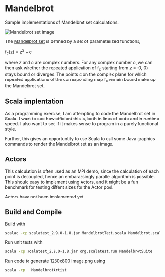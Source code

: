 Mandelbrot
==========

Sample implementations of Mandelbrot set calculations.

![Mandelbrot set image][image]

The [Mandelbrot set][1] is defined by a set of parameterized functions,

f<sub>c</sub>(z) = z<sup>2</sup> + c

where *z* and *c* are complex numbers. For any complex number *c*, we can then
ask whether the repeated application of f<sub>c</sub> starting from *z* = (0, 0) 
stays bound or diverges. The points *c* on the complex plane for which repeated
applications of the corresponding map f<sub>c</sub> remain bound make up the
Mandelbrot set.

Scala implentation
------------------

As a programming exercise, I am attempting to code the Mandelbrot set in Scala.
I want to see how efficient this is, both in lines of code and in runtime speed.
I also want to see if it makes sense to program in a purely functional style.

Further, this gives an opportuntity to use Scala to call some Java graphics
commands to render the Mandelbrot set as an image.

Actors
------

This calculation is often used as an MPI demo, since the calculation of each
point is decoupled, hence an embarassingly parallel algorithm is possible.
This should easy to implement using Actors, and it might be a fun benchmark
for testing diffent sizes for the Actor pool.

Actors have not been implemented yet.

Build and Compile
-----------------

Build with 
```bash
scalac -cp scalatest_2.9.0-1.8.jar MandelbrotTest.scala Mandelbrot.scala
```

Run unit tests with
```bash
scala -cp scalatest_2.9.0-1.8.jar org.scalatest.run MandelbrotSuite
```

Run code to generate 1280x800 image.png using
```bash
scala -cp . MandelbrotArtist
```


[1]: http://en.wikipedia.org/wiki/Mandelbrot_set
[image]: https://raw.github.com/phx-softcrafties/Mandelbrot/master/sample.png
[wikiimage]: http://upload.wikimedia.org/wikipedia/commons/thumb/2/21/Mandel_zoom_00_mandelbrot_set.jpg/640px-Mandel_zoom_00_mandelbrot_set.jpg

